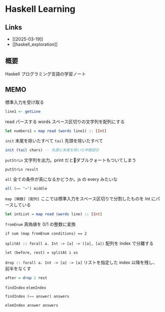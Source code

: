 # Haskell Learning

## Links
- [[2025-03-19]]
- [[haskell_exploration]]

## 概要
Haskell プログラミング言語の学習ノート

## MEMO

標準入力を受け取る
```haskell
line1 <- getLine
```

read パースする
words スペース区切りの文字列を配列にする
```haskell
let numbers1 = map read (words line1) :: [Int]
```
 
`init` 末尾を除いたすべて
`tail` 先頭を除いたすべて
```haskell
init (tail chars) -- 先頭と末尾を除いた中間部分
```

`putStrLn` 文字列を出力。print だとダブルクォートもついてしまう
```
putStrLn result
```

`all` 全ての条件が真になるかどうか。js の every みたいな
```haskell
all (== "=") middle
```

`map [関数] [配列]` ここでは標準入力をスペース区切りで分割したものを Int にパースしている
```haskell
let intList = map read (words line) :: [Int]
```

`fromEnum` 真偽値を 0/1 の整数に変換
```
if sum (map fromEnum conditions) == 2
```

`splitAt :: forall a. Int -> [a] -> ([a], [a])`
配列を index で分離する
```
let (before, rest) = splitAt i xs
```

`drop :: forall a. Int -> [a] -> [a]`
リストを指定した index 以降を残し、前半をなくす
```haskell
after = drop 2 rest
```

`findIndex`
`elemIndex`
```haskell
findIndex (== answer) answers

elemIndex answer answers
```


